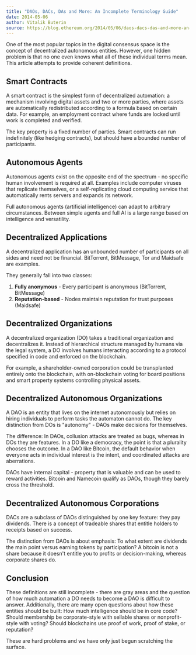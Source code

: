 ```yaml
---
title: "DAOs, DACs, DAs and More: An Incomplete Terminology Guide"
date: 2014-05-06
author: Vitalik Buterin
source: https://blog.ethereum.org/2014/05/06/daos-dacs-das-and-more-an-incomplete-terminology-guide
---
```


One of the most popular topics in the digital consensus space is the concept of decentralized autonomous entities. However, one hidden problem is that no one even knows what all of these individual terms mean. This article attempts to provide coherent definitions.

## Smart Contracts

A smart contract is the simplest form of decentralized automation: a mechanism involving digital assets and two or more parties, where assets are automatically redistributed according to a formula based on certain data. For example, an employment contract where funds are locked until work is completed and verified.

The key property is a fixed number of parties. Smart contracts can run indefinitely (like hedging contracts), but should have a bounded number of participants.

## Autonomous Agents

Autonomous agents exist on the opposite end of the spectrum - no specific human involvement is required at all. Examples include computer viruses that replicate themselves, or a self-replicating cloud computing service that automatically rents servers and expands its network.

Full autonomous agents (artificial intelligence) can adapt to arbitrary circumstances. Between simple agents and full AI is a large range based on intelligence and versatility.

## Decentralized Applications

A decentralized application has an unbounded number of participants on all sides and need not be financial. BitTorrent, BitMessage, Tor and Maidsafe are examples.

They generally fall into two classes:
1. **Fully anonymous** - Every participant is anonymous (BitTorrent, BitMessage)
2. **Reputation-based** - Nodes maintain reputation for trust purposes (Maidsafe)

## Decentralized Organizations

A decentralized organization (DO) takes a traditional organization and decentralizes it. Instead of hierarchical structure managed by humans via the legal system, a DO involves humans interacting according to a protocol specified in code and enforced on the blockchain.

For example, a shareholder-owned corporation could be transplanted entirely onto the blockchain, with on-blockchain voting for board positions and smart property systems controlling physical assets.

## Decentralized Autonomous Organizations

A DAO is an entity that lives on the internet autonomously but relies on hiring individuals to perform tasks the automaton cannot do. The key distinction from DOs is "autonomy" - DAOs make decisions for themselves.

The difference: In DAOs, collusion attacks are treated as bugs, whereas in DOs they are features. In a DO like a democracy, the point is that a plurality chooses the outcome. In a DAO like Bitcoin, the default behavior when everyone acts in individual interest is the intent, and coordinated attacks are aberrations.

DAOs have internal capital - property that is valuable and can be used to reward activities. Bitcoin and Namecoin qualify as DAOs, though they barely cross the threshold.

## Decentralized Autonomous Corporations

DACs are a subclass of DAOs distinguished by one key feature: they pay dividends. There is a concept of tradeable shares that entitle holders to receipts based on success.

The distinction from DAOs is about emphasis: To what extent are dividends the main point versus earning tokens by participation? A bitcoin is not a share because it doesn't entitle you to profits or decision-making, whereas corporate shares do.

## Conclusion

These definitions are still incomplete - there are gray areas and the question of how much automation a DO needs to become a DAO is difficult to answer. Additionally, there are many open questions about how these entities should be built: How much intelligence should be in core code? Should membership be corporate-style with sellable shares or nonprofit-style with voting? Should blockchains use proof of work, proof of stake, or reputation?

These are hard problems and we have only just begun scratching the surface.
